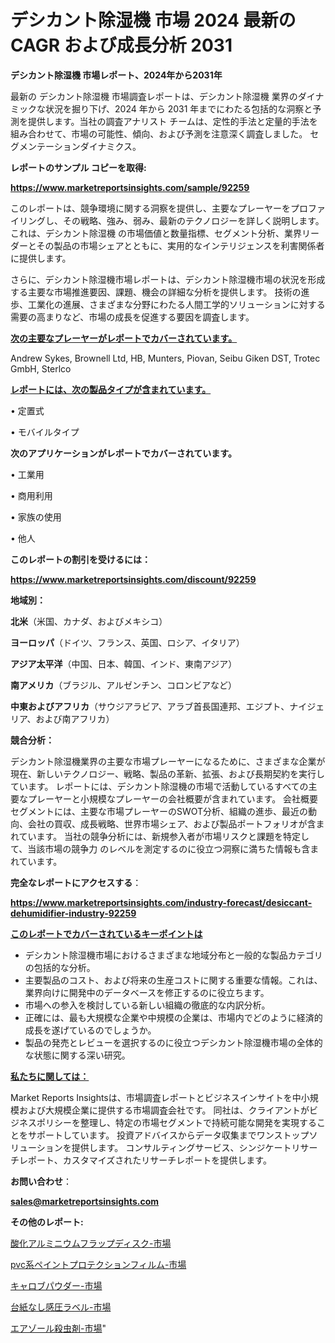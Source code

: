 # デシカント除湿機 市場 2024 最新の CAGR および成長分析 2031

<strong>デシカント除湿機 市場レポート、2024年から2031年</strong>

最新の デシカント除湿機 市場調査レポートは、デシカント除湿機 業界のダイナミックな状況を掘り下げ、2024 年から 2031 年までにわたる包括的な洞察と予測を提供します。当社の調査アナリスト チームは、定性的手法と定量的手法を組み合わせて、市場の可能性、傾向、および予測を注意深く調査しました。 セグメンテーションダイナミクス。



<strong>レポートのサンプル コピーを取得:</strong> <a href=https://www.marketreportsinsights.com/sample/92259>

<strong><u>https://www.marketreportsinsights.com/sample/92259</u></strong></a>

このレポートは、競争環境に関する洞察を提供し、主要なプレーヤーをプロファイリングし、その戦略、強み、弱み、最新のテクノロジーを詳しく説明します。 これは、デシカント除湿機 の市場価値と数量指標、セグメント分析、業界リーダーとその製品の市場シェアとともに、実用的なインテリジェンスを利害関係者に提供します。

さらに、デシカント除湿機市場レポートは、デシカント除湿機市場の状況を形成する主要な市場推進要因、課題、機会の詳細な分析を提供します。 技術の進歩、工業化の進展、さまざまな分野にわたる人間工学的ソリューションに対する需要の高まりなど、市場の成長を促進する要因を調査します。



<strong><u>次の主要なプレーヤーがレポートでカバーされています。</u></strong>

Andrew Sykes, Brownell Ltd, HB, Munters, Piovan, Seibu Giken DST, Trotec GmbH, Sterlco



<strong><u><b>レポートには、次の製品タイプが含まれています。</b></u></strong>

• 定置式

• モバイルタイプ



<strong><b>次のアプリケーションがレポートでカバーされています。</b></strong>

• 工業用

• 商用利用

• 家族の使用

• 他人



<strong><b>このレポートの割引を受けるには：</b></strong><a href=https://www.marketreportsinsights.com/discount/92259>

<strong><u>https://www.marketreportsinsights.com/discount/92259</u></strong></a>



<strong>地域別：</strong>



<strong>北米</strong>（米国、カナダ、およびメキシコ）



<strong>ヨーロッパ</strong>（ドイツ、フランス、英国、ロシア、イタリア）



<strong>アジア太平洋</strong>（中国、日本、韓国、インド、東南アジア）



<strong>南アメリカ</strong>（ブラジル、アルゼンチン、コロンビアなど）



<strong>中東およびアフリカ</strong>（サウジアラビア、アラブ首長国連邦、エジプト、ナイジェリア、および南アフリカ）



<strong>競合分析：</strong>

デシカント除湿機業界の主要な市場プレーヤーになるために、さまざまな企業が現在、新しいテクノロジー、戦略、製品の革新、拡張、および長期契約を実行しています。 レポートには、デシカント除湿機の市場で活動しているすべての主要なプレーヤーと小規模なプレーヤーの会社概要が含まれています。 会社概要セグメントには、主要な市場プレーヤーのSWOT分析、組織の進歩、最近の動向、会社の買収、成長戦略、世界市場シェア、および製品ポートフォリオが含まれています。 当社の競争分析には、新規参入者が市場リスクと課題を特定して、当該市場の競争力 のレベルを測定するのに役立つ洞察に満ちた情報も含まれています。



<strong>完全なレポートにアクセスする</strong>：

<a href=https://www.marketreportsinsights.com/industry-forecast/desiccant-dehumidifier-industry-92259>

<strong><u>https://www.marketreportsinsights.com/industry-forecast/desiccant-dehumidifier-industry-92259</u></strong></a>



<strong><u><b>このレポートでカバーされているキーポイントは</b></u></strong>
<ul>
  <li>デシカント除湿機市場におけるさまざまな地域分布と一般的な製品カテゴリの包括的な分析。</li>
  <li>主要製品のコスト、および将来の生産コストに関する重要な情報。これは、業界向けに開発中のデータベースを修正するのに役立ちます。</li>
  <li>市場への参入を検討している新しい組織の徹底的な内訳分析。</li>
  <li>正確には、最も大規模な企業や中規模の企業は、市場内でどのように経済的成長を遂げているのでしょうか。</li>
  <li>製品の発売とレビューを選択するのに役立つデシカント除湿機市場の全体的な状態に関する深い研究。</li>
</ul>


<strong><u><b>私たちに関しては：</b></u></strong>

Market Reports Insightsは、市場調査レポートとビジネスインサイトを中小規模および大規模企業に提供する市場調査会社です。 同社は、クライアントがビジネスポリシーを整理し、特定の市場セグメントで持続可能な開発を実現することをサポートしています。 投資アドバイスからデータ収集までワンストップソリューションを提供します。 コンサルティングサービス、シンジケートリサーチレポート、カスタマイズされたリサーチレポートを提供します。



<strong><b>お問い合わせ</b></strong>：

<a href=mailto:sales@marketreportsinsights.com>

<strong><u>sales@marketreportsinsights.com</u></strong></a>



<strong>その他のレポート:</strong>

<a href=https://www.linkedin.com/pulse/酸化アルミニウムフラップディスク-市場-2030-年までの需要に焦点を当てた-6d4xf/>酸化アルミニウムフラップディスク-市場</a>

<a href=https://www.linkedin.com/pulse/pvc系ペイントプロテクションフィルム-市場-2023-最新の-cagr-および成長分析-2030-pr-news-hub-jgtnf/>pvc系ペイントプロテクションフィルム-市場</a>

<a href=https://www.linkedin.com/pulse/キャロブパウダー-市場-2023-最新の-cagr-および成長分析-2030-onawf/>キャロブパウダー-市場</a>

<a href=https://www.linkedin.com/pulse/台紙なし感圧ラベル-市場-2023-最新の-cagr-および成長分析-2030-pelaf/>台紙なし感圧ラベル-市場</a>

<a href=https://www.linkedin.com/pulse/エアゾール殺虫剤-市場-2023-収益と成長ドライバー-2030-trend-tracking-toolbox-24-analysis-pmzrf/>エアゾール殺虫剤-市場</a>"
